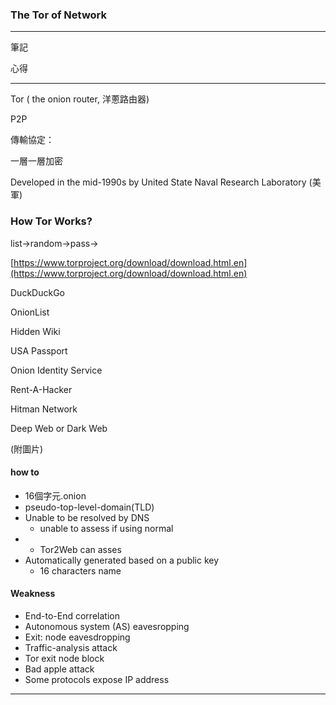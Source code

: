 ### The Tor of Network

---

筆記

心得

---

Tor \( the onion router, 洋蔥路由器\)

P2P

傳輸協定：

一層一層加密

Developed in the mid-1990s by United State Naval Research Laboratory \(美軍\)

### How Tor Works?

list-&gt;random-&gt;pass-&gt;

[https://www.torproject.org/download/download.html.en](https://www.torproject.org/download/download.html.en)

DuckDuckGo

OnionList

Hidden Wiki

USA Passport

Onion Identity Service

Rent-A-Hacker

Hitman Network

Deep Web or Dark Web

\(附圖片\)

#### how to

* 16個字元.onion
* pseudo-top-level-domain\(TLD\)
* Unable to be resolved by DNS
  * unable to assess if using normal 
* * Tor2Web can asses 
* Automatically generated based on a public key
  * 16 characters name

#### Weakness

* End-to-End correlation
* Autonomous system \(AS\) eavesropping
* Exit: node eavesdropping
* Traffic-analysis attack
* Tor exit node block
* Bad apple attack
* Some protocols expose IP address

---



